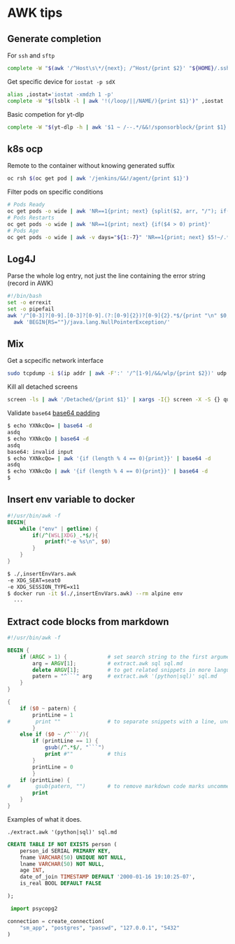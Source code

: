 # AWK tips

## Generate completion
For `ssh` and `sftp`
```sh
complete -W "$(awk '/^Host\s\*/{next}; /^Host/{print $2}' "${HOME}/.ssh/config" 2>'/dev/null')" ssh sftp
```
Get specific device for `iostat -p sdX`
```sh
alias ,iostat='iostat -xmdzh 1 -p'
complete -W "$(lsblk -l | awk '!(/loop/||/NAME/){print $1}')" ,iostat
```
Basic competion for yt-dlp
```sh
complete -W "$(yt-dlp -h | awk '$1 ~ /--.*/&&!/sponsorblock/{print $1}')" yt-dlp
```

## k8s ocp
Remote to the container without knowing generated suffix
```sh
oc rsh $(oc get pod | awk '/jenkins/&&!/agent/{print $1}')
```

Filter pods on specific conditions
```bash
# Pods Ready
oc get pods -o wide | awk 'NR==1{print; next} {split($2, arr, "/"); if(arr[1] != arr[2]) print}'
# Pods Restarts
oc get pods -o wide | awk 'NR==1{print; next} {if($4 > 0) print}'
# Pods Age
oc get pods -o wide | awk -v days="${1:-7}" 'NR==1{print; next} $5!~/.*d/{next}; {tmp=$5; gsub("d","",tmp); if(int(tmp) > days ){print}}'
```
## Log4J
Parse the whole log entry, not just the line containing the error string (record in AWK)
```sh
#!/bin/bash
set -o errexit
set -o pipefail
awk '/^[0-3]?[0-9].[0-3]?[0-9].(?:[0-9]{2})?[0-9]{2}.*$/{print "\n" $0; next}{print}' "${1}" |
  awk 'BEGIN{RS=""}/java.lang.NullPointerException/'
```
## Mix 
Get a scpecific network interface
```sh
sudo tcpdump -i $(ip addr | awk -F':' '/^[1-9]/&&/wlp/{print $2})' udp -v
```
Kill all detached screens
```sh
screen -ls | awk '/Detached/{print $1}' | xargs -I{} screen -X -S {} quit
```
Validate `base64` [base64 padding](https://stackoverflow.com/questions/6916805/why-does-a-base64-encoded-string-have-an-sign-at-the-end)
```sh
$ echo YXNkcQo= | base64 -d
asdq
$ echo YXNkcQo | base64 -d
asdq
base64: invalid input
$ echo YXNkcQo= | awk '{if (length % 4 == 0){print}}' | base64 -d 
asdq
$ echo YXNkcQo | awk '{if (length % 4 == 0){print}}' | base64 -d 
$
```
## Insert env variable to docker
```awk
#!/usr/bin/awk -f
BEGIN{
    while ("env" | getline) {
        if(/^(WSL|XDG)_.*$/){
            printf("-e %s\n", $0)
        }
    }
}
```
```bash
$ ./,insertEnvVars.awk
-e XDG_SEAT=seat0
-e XDG_SESSION_TYPE=x11
$ docker run -it $(./,insertEnvVars.awk) --rm alpine env
  ...
```

## Extract code blocks from markdown
```awk
#!/usr/bin/awk -f

BEGIN {
    if (ARGC > 1) {             # set search string to the first argument
        arg = ARGV[1];          # extract.awk sql sql.md
        delete ARGV[1];         # to get related snippets in more languages
        patern = "^```" arg     # extract.awk '(python|sql)' sql.md
    }
}

{
    if ($0 ~ patern) {
        printLine = 1
#        print ""               # to separate snippets with a line, uncomment this
        }
    else if ($0 ~ /^```/){
        if (printLine == 1) {
            gsub(/^.*$/, "```")
            print #""           # this
        }
        printLine = 0
        }
    if (printLine) {
#        gsub(patern, "")       # to remove markdown code marks uncomment this line and quotes above
        print
    }
}
```
Examples of what it does.

 `./extract.awk '(python|sql)' sql.md`
 ```sql
 CREATE TABLE IF NOT EXISTS person (
     person_id SERIAL PRIMARY KEY,
     fname VARCHAR(50) UNIQUE NOT NULL,
     lname VARCHAR(50) NOT NULL,
     age INT,
     date_of_join TIMESTAMP DEFAULT '2000-01-16 19:10:25-07',
     is_real BOOL DEFAULT FALSE

 );
 ```
 ```python
  import psycopg2

 connection = create_connection(
     "sm_app", "postgres", "passwd", "127.0.0.1", "5432"
 )
 ```

